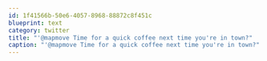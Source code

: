 ```yaml
---
id: 1f41566b-50e6-4057-8968-88872c8f451c
blueprint: text
category: twitter
title: "'@mapmove Time for a quick coffee next time you're in town?"
caption: "'@mapmove Time for a quick coffee next time you're in town?"
---
```

